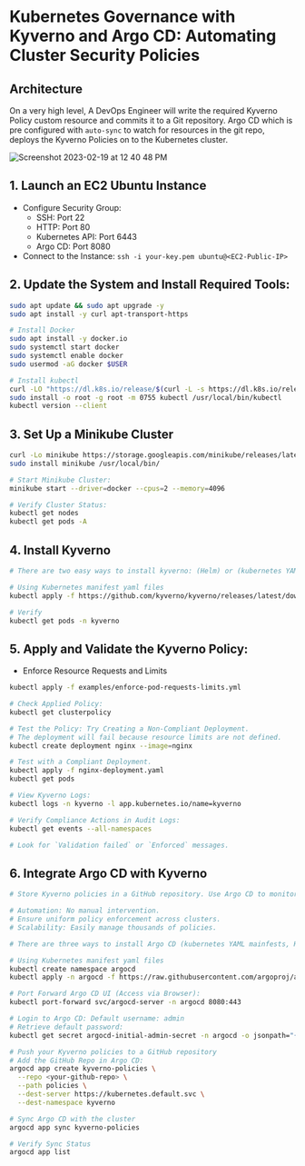 # Kubernetes Governance with Kyverno and Argo CD: Automating Cluster Security Policies

## Architecture

On a very high level, A DevOps Engineer will write the required Kyverno Policy custom resource and commits it to a Git repository. Argo CD which is pre configured with `auto-sync` to watch for resources in the git repo, deploys the Kyverno Policies on to the Kubernetes cluster.

![Screenshot 2023-02-19 at 12 40 48 PM](https://user-images.githubusercontent.com/43399466/219934201-b542599a-7f8a-4b72-a1bf-5db6ba1bfade.png)

## 1. Launch an EC2 Ubuntu Instance
- Configure Security Group:
    - SSH: Port 22
    - HTTP: Port 80
    - Kubernetes API: Port 6443
    - Argo CD: Port 8080
- Connect to the Instance:
    `ssh -i your-key.pem ubuntu@<EC2-Public-IP>`

## 2. Update the System and Install Required Tools:
```bash
sudo apt update && sudo apt upgrade -y
sudo apt install -y curl apt-transport-https

# Install Docker
sudo apt install -y docker.io
sudo systemctl start docker
sudo systemctl enable docker
sudo usermod -aG docker $USER

# Install kubectl
curl -LO "https://dl.k8s.io/release/$(curl -L -s https://dl.k8s.io/release/stable.txt)/bin/linux/amd64/kubectl"
sudo install -o root -g root -m 0755 kubectl /usr/local/bin/kubectl
kubectl version --client
```

## 3. Set Up a Minikube Cluster
```bash
curl -Lo minikube https://storage.googleapis.com/minikube/releases/latest/minikube-linux-amd64
sudo install minikube /usr/local/bin/

# Start Minikube Cluster:
minikube start --driver=docker --cpus=2 --memory=4096

# Verify Cluster Status:
kubectl get nodes
kubectl get pods -A
```

## 4. Install Kyverno
```bash
# There are two easy ways to install kyverno: (Helm) or (kubernetes YAML manifest).

# Using Kubernetes manifest yaml files
kubectl apply -f https://github.com/kyverno/kyverno/releases/latest/download/install.yaml

# Verify
kubectl get pods -n kyverno
```

## 5. Apply and Validate the Kyverno Policy: 
- Enforce Resource Requests and Limits
```bash
kubectl apply -f examples/enforce-pod-requests-limits.yml

# Check Applied Policy:
kubectl get clusterpolicy

# Test the Policy: Try Creating a Non-Compliant Deployment.
# The deployment will fail because resource limits are not defined.
kubectl create deployment nginx --image=nginx

# Test with a Compliant Deployment.
kubectl apply -f nginx-deployment.yaml
kubectl get pods

# View Kyverno Logs:
kubectl logs -n kyverno -l app.kubernetes.io/name=kyverno

# Verify Compliance Actions in Audit Logs:
kubectl get events --all-namespaces

# Look for `Validation failed` or `Enforced` messages.
```

## 6. Integrate Argo CD with Kyverno
```bash
# Store Kyverno policies in a GitHub repository. Use Argo CD to monitor the repository and sync changes. Every policy change will automatically apply to the Kubernetes cluster.

# Automation: No manual intervention.
# Ensure uniform policy enforcement across clusters.
# Scalability: Easily manage thousands of policies.

# There are three ways to install Argo CD (kubernetes YAML mainfests, Helm Charts, ArgoCD Opeartor)

# Using Kubernetes manifest yaml files
kubectl create namespace argocd
kubectl apply -n argocd -f https://raw.githubusercontent.com/argoproj/argo-cd/stable/manifests/install.yaml

# Port Forward Argo CD UI (Access via Browser):
kubectl port-forward svc/argocd-server -n argocd 8080:443

# Login to Argo CD: Default username: admin
# Retrieve default password:
kubectl get secret argocd-initial-admin-secret -n argocd -o jsonpath="{.data.password}" | base64 --decode

# Push your Kyverno policies to a GitHub repository
# Add the GitHub Repo in Argo CD:
argocd app create kyverno-policies \
  --repo <your-github-repo> \
  --path policies \
  --dest-server https://kubernetes.default.svc \
  --dest-namespace kyverno

# Sync Argo CD with the cluster
argocd app sync kyverno-policies

# Verify Sync Status
argocd app list
```




